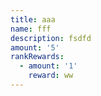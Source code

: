 ```yaml
---
title: aaa
name: fff
description: fsdfd
amount: '5'
rankRewards:
  - amount: '1'
    reward: ww
---
```


